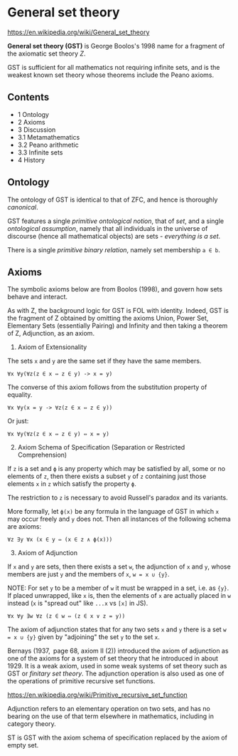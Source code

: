# General set theory

https://en.wikipedia.org/wiki/General_set_theory

**General set theory (GST)** is George Boolos's 1998 name for a fragment of the axiomatic set theory *Z*.

GST is sufficient for all mathematics not requiring infinite sets, and is the weakest known set theory whose theorems include the Peano axioms.

## Contents

- 1 Ontology
- 2 Axioms
- 3 Discussion
- 3.1 Metamathematics
- 3.2 Peano arithmetic
- 3.3 Infinite sets
- 4 History


## Ontology

The ontology of GST is identical to that of ZFC, and hence is thoroughly *canonical*.

GST features a single *primitive ontological notion*, that of *set*, and a single *ontological assumption*, namely that all individuals in the universe of discourse (hence all mathematical objects) are sets - *everything is a set*.

There is a single *primitive binary relation*, namely set membership `a ∈ b`.

## Axioms

The symbolic axioms below are from Boolos (1998), and govern how sets behave and interact.

As with Z, the background logic for GST is FOL with identity. Indeed, GST is the fragment of Z obtained by omitting the axioms Union, Power Set, Elementary Sets (essentially Pairing) and Infinity and then taking a theorem of Z, Adjunction, as an axiom.

1. Axiom of Extensionality

The sets `x` and `y` are the same set if they have the same members.

`∀x ∀y(∀z(z ∈ x ⇔ z ∈ y) -> x = y)`

The converse of this axiom follows from the substitution property of equality.

`∀x ∀y(x = y -> ∀z(z ∈ x ⇔ z ∈ y))`

Or just:

`∀x ∀y(∀z(z ∈ x ⇔ z ∈ y) ⇔ x = y)`

2. Axiom Schema of Specification (Separation or Restricted Comprehension)

If `z` is a set and `ϕ` is any property which may be satisfied by all, some or no elements of `z`, then there exists a subset `y` of `z` containing just those elements `x` in `z` which satisfy the property `ϕ`.

The restriction to `z` is necessary to avoid Russell's paradox and its variants.

More formally, let `ϕ(x)` be any formula in the language of GST in which `x` may occur freely and `y` does not. Then all instances of the following schema are axioms:

`∀z ∃y ∀x (x ∈ y ⇔ (x ∈ z ∧ ϕ(x)))`


3. Axiom of Adjunction

If `x` and `y` are sets, then there exists a set `w`, the adjunction of `x` and `y`, whose members are just `y` and the members of `x`, `w = x ∪ {y}`.

NOTE: For set `y` to be a member of `w` it must be wrapped in a set, i.e. as `{y}`. If placed unwrapped, like `x` is, then the elements of `x` are actually placed in `w` instead (`x` is "spread out" like `...x` vs `[x]` in JS).

`∀x ∀y ∃w ∀z (z ∈ w ⇔ (z ∈ x ∨ z = y))`

The axiom of adjunction states that for any two sets `x` and `y` there is a set `w = x ∪ {y}` given by "adjoining" the set `y` to the set `x`.


Bernays (1937, page 68, axiom II (2)) introduced the axiom of adjunction as one of the axioms for a system of set theory that he introduced in about 1929. It is a weak axiom, used in some weak systems of set theory such as GST or *finitary set theory*. The adjunction operation is also used as one of the operations of primitive recursive set functions.

https://en.wikipedia.org/wiki/Primitive_recursive_set_function


Adjunction refers to an elementary operation on two sets, and has no bearing on the use of that term elsewhere in mathematics, including in category theory.

ST is GST with the axiom schema of specification replaced by the axiom of empty set.

